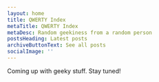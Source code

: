```yaml
---
layout: home
title: QWERTY Index
metaTitle: QWERTY Index
metaDesc: Random geekiness from a random person
postsHeading: Latest posts
archiveButtonText: See all posts
socialImage: ''
---
```

Coming up with geeky stuff. Stay tuned!

